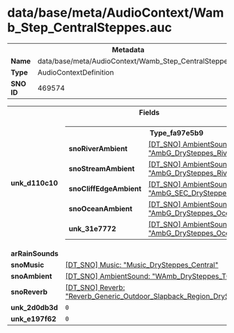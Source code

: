 <h1>data/base/meta/AudioContext/Wamb_Step_CentralSteppes.auc</h1><table><tr><th colspan="100%">Metadata</th></tr><tr><td><b>Name</b></td><td>data/base/meta/AudioContext/Wamb_Step_CentralSteppes.auc</td></tr><tr><td><b>Type</b></td><td>AudioContextDefinition</td></tr><tr><td><b>SNO ID</b></td><td>469574</td></tr></table>

<table><tr><th colspan="100%">Fields</th></tr><tr><td><b>unk_d110c10</b></td><td><table><tr><th colspan="100%">Type_fa97e5b9</th></tr><tr><td><b>snoRiverAmbient</b></td><td><a href="..\AmbientSound\AmbG_DrySteppes_River_Medium.ams">[DT_SNO] AmbientSound: "AmbG_DrySteppes_River_Medium"</a></td></tr><tr><td><b>snoStreamAmbient</b></td><td><a href="..\AmbientSound\AmbG_DrySteppes_River_SmallMedium.ams">[DT_SNO] AmbientSound: "AmbG_DrySteppes_River_SmallMedium"</a></td></tr><tr><td><b>snoCliffEdgeAmbient</b></td><td><a href="..\AmbientSound\AmbG_SEC_DrySteppes_CliffEdge.ams">[DT_SNO] AmbientSound: "AmbG_SEC_DrySteppes_CliffEdge"</a></td></tr><tr><td><b>snoOceanAmbient</b></td><td><a href="..\AmbientSound\AmbG_DrySteppes_Ocean_Distant.ams">[DT_SNO] AmbientSound: "AmbG_DrySteppes_Ocean_Distant"</a></td></tr><tr><td><b>unk_31e7772</b></td><td><a href="..\AmbientSound\AmbG_DrySteppes_Ocean_Shoreline.ams">[DT_SNO] AmbientSound: "AmbG_DrySteppes_Ocean_Shoreline"</a></td></tr></table>

</td></tr><tr><td><b>arRainSounds</b></td><td></td></tr><tr><td><b>snoMusic</b></td><td><a href="..\Music\Music_DrySteppes_Central.mus">[DT_SNO] Music: "Music_DrySteppes_Central"</a></td></tr><tr><td><b>snoAmbient</b></td><td><a href="..\AmbientSound\WAmb_DrySteppes_TOD.ams">[DT_SNO] AmbientSound: "WAmb_DrySteppes_TOD"</a></td></tr><tr><td><b>snoReverb</b></td><td><a href="..\Reverb\Reverb_Generic_Outdoor_Slapback_Region_DrySteppes.rev">[DT_SNO] Reverb: "Reverb_Generic_Outdoor_Slapback_Region_DrySteppes"</a></td></tr><tr><td><b>unk_2d0db3d</b></td><td><code>0</code></td></tr><tr><td><b>unk_e197f62</b></td><td><code>0</code></td></tr></table>

